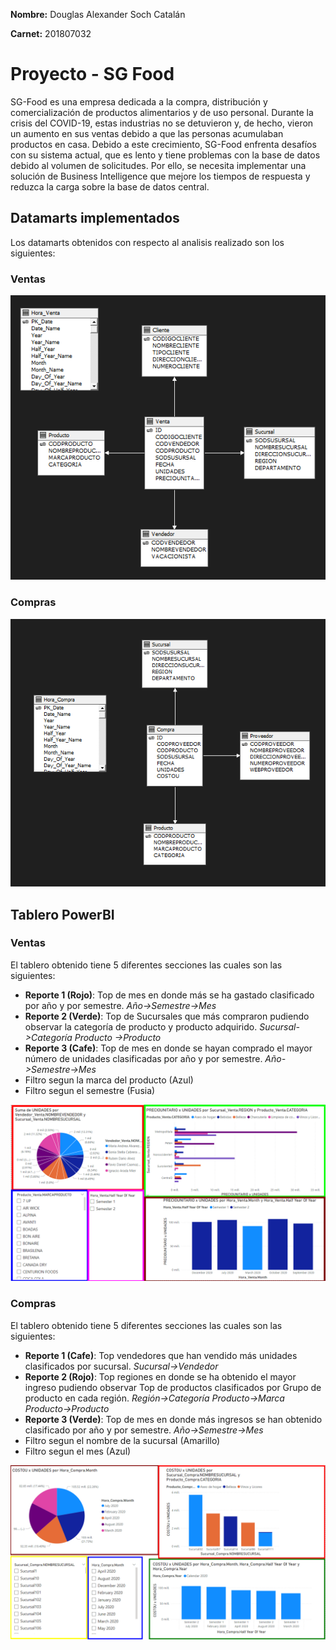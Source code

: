 **Nombre:**
Douglas Alexander Soch Catalán

**Carnet:**
201807032

# Proyecto - SG Food

SG-Food es una empresa dedicada a la compra, distribución y comercialización de productos alimentarios y de uso personal. Durante la crisis del COVID-19, estas industrias no se detuvieron y, de hecho, vieron un aumento en sus ventas debido a que las personas acumulaban productos en casa. Debido a este crecimiento, SG-Food enfrenta desafíos con su sistema actual, que es lento y tiene problemas con la base de datos debido al volumen de solicitudes. Por ello, se necesita implementar una solución de Business Intelligence que mejore los tiempos de respuesta y reduzca la carga sobre la base de datos central.

## Datamarts implementados

Los datamarts obtenidos con respecto al analisis realizado son los siguientes:

### Ventas

![alt text](image.png)

### Compras

![alt text](image-1.png)


## Tablero PowerBI

### Ventas

El tablero obtenido tiene 5 diferentes secciones las cuales son las siguientes:

* **Reporte 1 (Rojo)**: Top de mes en donde más se ha gastado clasificado por año y por semestre. _Año->Semestre->Mes_
* **Reporte 2 (Verde)**: Top de Sucursales que más compraron   pudiendo observar la categoría de producto y producto adquirido. _Sucursal->Categoría Producto ->Producto_
* **Reporte 3 (Cafe)**: Top de mes en donde se hayan comprado el mayor número de unidades clasificadas por año y por semestre. _Año->Semestre->Mes_
* Filtro segun la marca del producto (Azul)
* Filtro segun el semestre (Fusia)

![alt text](image-2.png)

### Compras

El tablero obtenido tiene 5 diferentes secciones las cuales son las siguientes:

* **Reporte 1 (Cafe)**: Top vendedores que han vendido más unidades clasificados por sucursal. _Sucursal->Vendedor_
* **Reporte 2 (Rojo)**: Top regiones en donde se ha obtenido el mayor ingreso pudiendo observar Top de productos clasificados por Grupo de producto en cada región. _Región->Categoría Producto->Marca Producto->Producto_
* **Reporte 3 (Verde)**: Top de mes en donde más ingresos se han obtenido clasificado por año y por semestre. _Año->Semestre->Mes_
* Filtro segun el nombre de la sucursal (Amarillo)
* Filtro segun el mes (Azul)

![alt text](image-3.png)